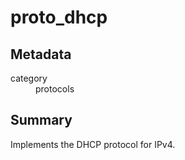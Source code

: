 # proto_dhcp
## Metadata
<dl>
  <dt>category</dt><dd>protocols</dd>
</dl>

## Summary

Implements the DHCP protocol for IPv4.
